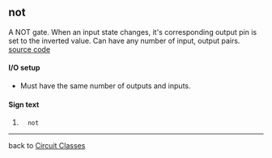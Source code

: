 not
----------
A NOT gate. When an input state changes, it's corresponding output pin is set to the inverted value. 
Can have any number of input, output pairs.
[source code](https://github.com/eisental/BasicCircuits/blob/master/src/main/java/org/tal/basiccircuits/not.java)

#### I/O setup 
* Must have the same number of outputs and inputs.

#### Sign text
1. `   not   `
***
back to [Circuit Classes](Home)
